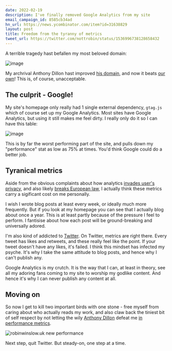 ```yaml
---
date: 2022-02-19
description: I've finally removed Google Analytics from my site
email_campaign_id: 8585cb34ad
hn_url: https://news.ycombinator.com/item?id=31638829
layout: post
title: Freedom from the tyranny of metrics
tweet_url: https://twitter.com/nottrobin/status/1536996738128658432
---
```


A terrible tragedy hast befallen my most beloved domain:

![image](https://user-images.githubusercontent.com/519935/154802582-0584f7e9-ed64-4f50-835b-84ef54c61bb2.png)

My archrival Anthony Dillon hast improved [his domain](https://anthonydillon.com), and now it beats [our own](https://robinwinslow.uk)! This is, of course, unacceptable.

The culprit - Google!
---

My site's homepage only really had 1 single external dependency, `gtag.js` which of course set up my Google Analytics. Most sites have Google Analytics, but using it still makes me feel dirty. I really only do it so I can have this table:

![image](https://user-images.githubusercontent.com/519935/154801928-683b8401-8e2e-445d-94e1-aeae2699e475.png)

This is by far the worst performing part of the site, and pulls down my "performance" stat as low as 75% at times. You'd think Google could do a better job.

Tyranical metrics
---

Aside from the obvious complaints about how analytics [invades user's privacy](https://www.reuters.com/article/us-alphabet-google-privacy-lawsuit-idUSKBN23933H), and also likely [breaks European law](https://www.cpomagazine.com/cyber-security/france-finds-google-analytics-to-be-in-violation-of-gdpr-due-to-overseas-data-transfers/), I actually think these metrics carry a sigificant cost on me personally.

I wish I wrote blog posts at least every week, or ideally much more frequently. But if you look at my homepage you can see that I actually blog about once a year. This is at least partly because of the pressure I feel to perform. I fantisise about how each post will be ground-breaking and universally adored.

I'm also kind of addicted to [Twitter](https://twitter.com/nottrobin). On Twitter, metrics are right there. Every tweet has likes and retweets, and these really feel like the point. If your tweet doesn't have any likes, it's failed. I think this mindset has infected my psyche. It's why I take the same attitude to blog posts, and hence why I can't publish any.

Google Analytics is my crutch. It is the way that I can, at least in theory, see all my adoring fans coming to my site to worship my godlike content. And hence it's why I can never publish any content at all.

Moving on
---

So now I get to kill two important birds with one stone - free myself from caring about who actually reads my work, and also claw back the tiniest bit of self respect by not letting the wily [Anthony Dillon](https://anthonydillon.com) defeat me [in performance metrics](https://www.dareboost.com/en/comparison?reportIds=a_2621142e310b60b7e1a27376a&reportIds=a_2621142e310b60b7e1a27376b).

![robinwinslow.uk new performance](https://user-images.githubusercontent.com/519935/154802472-bca15264-fe7d-44aa-9023-a752bf8741a6.png)

Next step, quit Twitter. But steady-on, one step at a time.